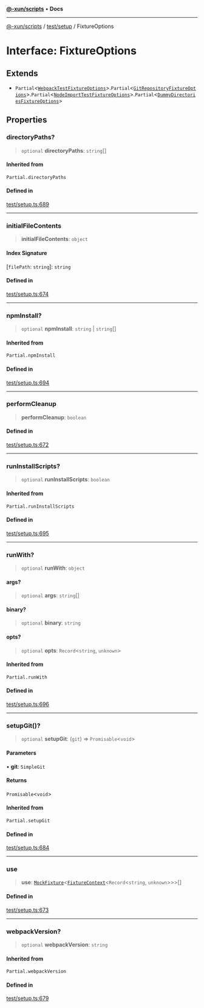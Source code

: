 [**@-xun/scripts**](../../../README.md) • **Docs**

***

[@-xun/scripts](../../../README.md) / [test/setup](../README.md) / FixtureOptions

# Interface: FixtureOptions

## Extends

- `Partial`\<[`WebpackTestFixtureOptions`](WebpackTestFixtureOptions.md)\>.`Partial`\<[`GitRepositoryFixtureOptions`](GitRepositoryFixtureOptions.md)\>.`Partial`\<[`NodeImportTestFixtureOptions`](NodeImportTestFixtureOptions.md)\>.`Partial`\<[`DummyDirectoriesFixtureOptions`](DummyDirectoriesFixtureOptions.md)\>

## Properties

### directoryPaths?

> `optional` **directoryPaths**: `string`[]

#### Inherited from

`Partial.directoryPaths`

#### Defined in

[test/setup.ts:689](https://github.com/Xunnamius/xscripts/blob/ca4900adafe61fe400aec55151e46f5130a666a6/test/setup.ts#L689)

***

### initialFileContents

> **initialFileContents**: `object`

#### Index Signature

 \[`filePath`: `string`\]: `string`

#### Defined in

[test/setup.ts:674](https://github.com/Xunnamius/xscripts/blob/ca4900adafe61fe400aec55151e46f5130a666a6/test/setup.ts#L674)

***

### npmInstall?

> `optional` **npmInstall**: `string` \| `string`[]

#### Inherited from

`Partial.npmInstall`

#### Defined in

[test/setup.ts:694](https://github.com/Xunnamius/xscripts/blob/ca4900adafe61fe400aec55151e46f5130a666a6/test/setup.ts#L694)

***

### performCleanup

> **performCleanup**: `boolean`

#### Defined in

[test/setup.ts:672](https://github.com/Xunnamius/xscripts/blob/ca4900adafe61fe400aec55151e46f5130a666a6/test/setup.ts#L672)

***

### runInstallScripts?

> `optional` **runInstallScripts**: `boolean`

#### Inherited from

`Partial.runInstallScripts`

#### Defined in

[test/setup.ts:695](https://github.com/Xunnamius/xscripts/blob/ca4900adafe61fe400aec55151e46f5130a666a6/test/setup.ts#L695)

***

### runWith?

> `optional` **runWith**: `object`

#### args?

> `optional` **args**: `string`[]

#### binary?

> `optional` **binary**: `string`

#### opts?

> `optional` **opts**: `Record`\<`string`, `unknown`\>

#### Inherited from

`Partial.runWith`

#### Defined in

[test/setup.ts:696](https://github.com/Xunnamius/xscripts/blob/ca4900adafe61fe400aec55151e46f5130a666a6/test/setup.ts#L696)

***

### setupGit()?

> `optional` **setupGit**: (`git`) => `Promisable`\<`void`\>

#### Parameters

• **git**: `SimpleGit`

#### Returns

`Promisable`\<`void`\>

#### Inherited from

`Partial.setupGit`

#### Defined in

[test/setup.ts:684](https://github.com/Xunnamius/xscripts/blob/ca4900adafe61fe400aec55151e46f5130a666a6/test/setup.ts#L684)

***

### use

> **use**: [`MockFixture`](MockFixture.md)\<[`FixtureContext`](FixtureContext.md)\<`Record`\<`string`, `unknown`\>\>\>[]

#### Defined in

[test/setup.ts:673](https://github.com/Xunnamius/xscripts/blob/ca4900adafe61fe400aec55151e46f5130a666a6/test/setup.ts#L673)

***

### webpackVersion?

> `optional` **webpackVersion**: `string`

#### Inherited from

`Partial.webpackVersion`

#### Defined in

[test/setup.ts:679](https://github.com/Xunnamius/xscripts/blob/ca4900adafe61fe400aec55151e46f5130a666a6/test/setup.ts#L679)
